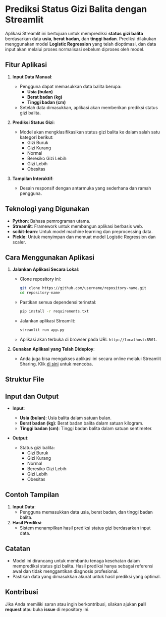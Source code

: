# Prediksi Status Gizi Balita dengan Streamlit

Aplikasi Streamlit ini bertujuan untuk memprediksi **status gizi balita** berdasarkan data **usia**, **berat badan**, dan **tinggi badan**. Prediksi dilakukan menggunakan model **Logistic Regression** yang telah dioptimasi, dan data input akan melalui proses normalisasi sebelum diproses oleh model.

## Fitur Aplikasi

1. **Input Data Manual**: 
   - Pengguna dapat memasukkan data balita berupa:
     - **Usia (bulan)**
     - **Berat badan (kg)**
     - **Tinggi badan (cm)**
   - Setelah data dimasukkan, aplikasi akan memberikan prediksi status gizi balita.

2. **Prediksi Status Gizi**:
   - Model akan mengklasifikasikan status gizi balita ke dalam salah satu kategori berikut:
     - Gizi Buruk
     - Gizi Kurang
     - Normal
     - Beresiko Gizi Lebih
     - Gizi Lebih
     - Obesitas

3. **Tampilan Interaktif**:
   - Desain responsif dengan antarmuka yang sederhana dan ramah pengguna.

## Teknologi yang Digunakan

- **Python**: Bahasa pemrograman utama.
- **Streamlit**: Framework untuk membangun aplikasi berbasis web.
- **scikit-learn**: Untuk model machine learning dan preprocessing data.
- **Pickle**: Untuk menyimpan dan memuat model Logistic Regression dan scaler.

## Cara Menggunakan Aplikasi

1. **Jalankan Aplikasi Secara Lokal**:
   - Clone repository ini:
     ```bash
     git clone https://github.com/username/repository-name.git
     cd repository-name
     ```
   - Pastikan semua dependensi terinstal:
     ```bash
     pip install -r requirements.txt
     ```
   - Jalankan aplikasi Streamlit:
     ```bash
     streamlit run app.py
     ```
   - Aplikasi akan terbuka di browser pada URL `http://localhost:8501`.

2. **Gunakan Aplikasi yang Telah Dideploy**:
   - Anda juga bisa mengakses aplikasi ini secara online melalui Streamlit Sharing. Klik [di sini]([https://share.streamlit.io/username/repository-name/main/app.py](https://prediksi-status-gizi.streamlit.app/)) untuk mencoba.

## Struktur File

## Input dan Output

- **Input**:
  - **Usia (bulan)**: Usia balita dalam satuan bulan.
  - **Berat badan (kg)**: Berat badan balita dalam satuan kilogram.
  - **Tinggi badan (cm)**: Tinggi badan balita dalam satuan sentimeter.

- **Output**:
  - Status gizi balita:
    - Gizi Buruk
    - Gizi Kurang
    - Normal
    - Beresiko Gizi Lebih
    - Gizi Lebih
    - Obesitas

## Contoh Tampilan

1. **Input Data**:
   - Pengguna memasukkan data usia, berat badan, dan tinggi badan balita.
2. **Hasil Prediksi**:
   - Sistem menampilkan hasil prediksi status gizi berdasarkan input data.

## Catatan

- Model ini dirancang untuk membantu tenaga kesehatan dalam memprediksi status gizi balita. Hasil prediksi hanya sebagai referensi awal dan tidak menggantikan diagnosis profesional.
- Pastikan data yang dimasukkan akurat untuk hasil prediksi yang optimal.

## Kontribusi

Jika Anda memiliki saran atau ingin berkontribusi, silakan ajukan **pull request** atau buka **issue** di repository ini.

